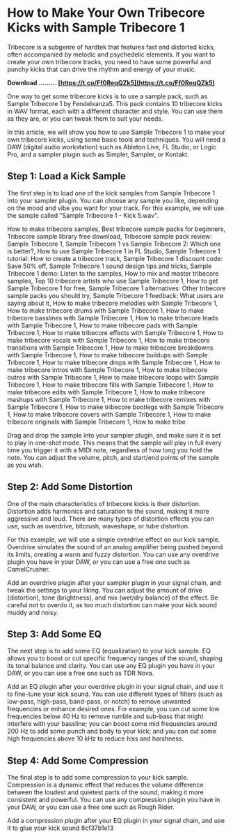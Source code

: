 # How to Make Your Own Tribecore Kicks with Sample Tribecore 1
  
Tribecore is a subgenre of hardtek that features fast and distorted kicks, often accompanied by melodic and psychedelic elements. If you want to create your own tribecore tracks, you need to have some powerful and punchy kicks that can drive the rhythm and energy of your music.
 
**Download ……… [https://t.co/Ff0ReqQZk5](https://t.co/Ff0ReqQZk5)**


  
One way to get some tribecore kicks is to use a sample pack, such as Sample Tribecore 1 by Fendelxanza5. This pack contains 10 tribecore kicks in WAV format, each with a different character and style. You can use them as they are, or you can tweak them to suit your needs.
  
In this article, we will show you how to use Sample Tribecore 1 to make your own tribecore kicks, using some basic tools and techniques. You will need a DAW (digital audio workstation) such as Ableton Live, FL Studio, or Logic Pro, and a sampler plugin such as Simpler, Sampler, or Kontakt.
  
## Step 1: Load a Kick Sample
  
The first step is to load one of the kick samples from Sample Tribecore 1 into your sampler plugin. You can choose any sample you like, depending on the mood and vibe you want for your track. For this example, we will use the sample called "Sample Tribecore 1 - Kick 5.wav".
 
How to make tribecore samples,  Best tribecore sample packs for beginners,  Tribecore sample library free download,  Tribecore sample pack review: Sample Tribecore 1,  Sample Tribecore 1 vs Sample Tribecore 2: Which one is better?,  How to use Sample Tribecore 1 in FL Studio,  Sample Tribecore 1 tutorial: How to create a tribecore track,  Sample Tribecore 1 discount code: Save 50% off,  Sample Tribecore 1 sound design tips and tricks,  Sample Tribecore 1 demo: Listen to the samples,  How to mix and master tribecore samples,  Top 10 tribecore artists who use Sample Tribecore 1,  How to get Sample Tribecore 1 for free,  Sample Tribecore 1 alternatives: Other tribecore sample packs you should try,  Sample Tribecore 1 feedback: What users are saying about it,  How to make tribecore melodies with Sample Tribecore 1,  How to make tribecore drums with Sample Tribecore 1,  How to make tribecore basslines with Sample Tribecore 1,  How to make tribecore leads with Sample Tribecore 1,  How to make tribecore pads with Sample Tribecore 1,  How to make tribecore effects with Sample Tribecore 1,  How to make tribecore vocals with Sample Tribecore 1,  How to make tribecore transitions with Sample Tribecore 1,  How to make tribecore breakdowns with Sample Tribecore 1,  How to make tribecore buildups with Sample Tribecore 1,  How to make tribecore drops with Sample Tribecore 1,  How to make tribecore intros with Sample Tribecore 1,  How to make tribecore outros with Sample Tribecore 1,  How to make tribecore loops with Sample Tribecore 1,  How to make tribecore fills with Sample Tribecore 1,  How to make tribecore edits with Sample Tribecore 1,  How to make tribecore mashups with Sample Tribecore 1,  How to make tribecore remixes with Sample Tribecore 1,  How to make tribecore bootlegs with Sample Tribecore 1,  How to make tribecore covers with Sample Tribecore 1,  How to make tribecore originals with Sample Tribecore 1,  How to make tribe
  
Drag and drop the sample into your sampler plugin, and make sure it is set to play in one-shot mode. This means that the sample will play in full every time you trigger it with a MIDI note, regardless of how long you hold the note. You can adjust the volume, pitch, and start/end points of the sample as you wish.
  
## Step 2: Add Some Distortion
  
One of the main characteristics of tribecore kicks is their distortion. Distortion adds harmonics and saturation to the sound, making it more aggressive and loud. There are many types of distortion effects you can use, such as overdrive, bitcrush, waveshape, or tube distortion.
  
For this example, we will use a simple overdrive effect on our kick sample. Overdrive simulates the sound of an analog amplifier being pushed beyond its limits, creating a warm and fuzzy distortion. You can use any overdrive plugin you have in your DAW, or you can use a free one such as CamelCrusher.
  
Add an overdrive plugin after your sampler plugin in your signal chain, and tweak the settings to your liking. You can adjust the amount of drive (distortion), tone (brightness), and mix (wet/dry balance) of the effect. Be careful not to overdo it, as too much distortion can make your kick sound muddy and noisy.
  
## Step 3: Add Some EQ
  
The next step is to add some EQ (equalization) to your kick sample. EQ allows you to boost or cut specific frequency ranges of the sound, shaping its tonal balance and clarity. You can use any EQ plugin you have in your DAW, or you can use a free one such as TDR Nova.
  
Add an EQ plugin after your overdrive plugin in your signal chain, and use it to fine-tune your kick sound. You can use different types of filters (such as low-pass, high-pass, band-pass, or notch) to remove unwanted frequencies or enhance desired ones. For example, you can cut some low frequencies below 40 Hz to remove rumble and sub-bass that might interfere with your bassline; you can boost some mid frequencies around 200 Hz to add some punch and body to your kick; and you can cut some high frequencies above 10 kHz to reduce hiss and harshness.
  
## Step 4: Add Some Compression
  
The final step is to add some compression to your kick sample. Compression is a dynamic effect that reduces the volume difference between the loudest and quietest parts of the sound, making it more consistent and powerful. You can use any compression plugin you have in your DAW, or you can use a free one such as Rough Rider.
  
Add a compression plugin after your EQ plugin in your signal chain, and use it to glue your kick sound
 8cf37b1e13
 
